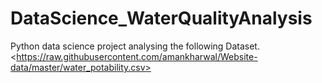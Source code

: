 # DataScience_WaterQualityAnalysis
Python data science project analysing the following Dataset. &lt;https://raw.githubusercontent.com/amankharwal/Website-data/master/water_potability.csv>
